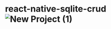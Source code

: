 # react-native-sqlite-crud![New Project (1)](https://user-images.githubusercontent.com/107117774/204483572-4fc1ca7c-7d1d-4229-8ea2-edfa1d51dfac.png)
